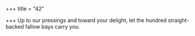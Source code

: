 +++
title = "42"

+++
Up to our pressings and toward your delight, let the hundred straight-backed fallow bays carry you.  